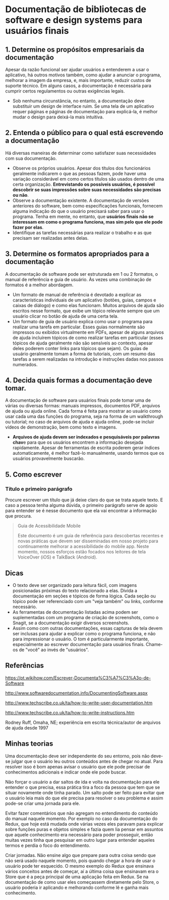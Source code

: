 # Documentação de bibliotecas de software e design systems para usuários finais


## 1. Determine os propósitos empresariais da documentação

Apesar da razão funcional ser ajudar usuários a entenderem a usar o aplicativo, há outros motivos também, como ajudar a anunciar o programa, melhorar a imagem da empresa, e, mais importante, reduzir custos de suporte técnico. Em alguns casos, a documentação é necessária para cumprir certos regulamentos ou outras exigências legais.

- Sob nenhuma circunstância, no entanto, a documentação deve substituir um design de interface ruim. Se uma tela de um aplicativo requer páginas e páginas de documentação para explicá-la, é melhor mudar o design para deixá-la mais intuitiva.

## 2. Entenda o público para o qual está escrevendo a documentação

Há diversas maneiras de determinar como satisfazer suas necessidades com sua documentação.

- Observe os próprios usuários. Apesar dos títulos dos funcionários geralmente indicarem o que as pessoas fazem, pode haver uma variação considerável em como certos títulos são usados dentro de uma certa organização. **Entrevistando os possíveis usuários, é possível descobrir se suas impressões sobre suas necessidades são precisas ou não**.
- Observe a documentação existente. A documentação de versões anteriores do software, bem como especificações funcionais, fornecem alguma indicação do que o usuário precisará saber para usar o programa. Tenha em mente, no entanto, que **usuários finais não se interessam em como o programa funciona, mas sim pelo que ele pode fazer por elas**.
- Identifique as tarefas necessárias para realizar o trabalho e as que precisam ser realizadas antes delas.

## 3. Determine os formatos apropriados para a documentação

 A documentação de software pode ser estruturada em 1 ou 2 formatos, o manual de referência e guia de usuário. Às vezes uma combinação de formatos é a melhor abordagem.
 
- Um formato de manual de referência é devotado a explicar as características individuais de um aplicativo (botões, guias, campos e caixas de diálogo) e como elas funcionam. Muitos arquivos de ajuda são escritos nesse formato, que exibe um tópico relevante sempre que um usuário clicar no botão de ajuda de uma certa tela.
- Um formato de guia de usuário explica como usar o programa para realizar uma tarefa em particular. Esses guias normalmente são impressos ou exibidos virtualmente em PDFs, apesar de alguns arquivos de ajuda incluírem tópicos de como realizar tarefas em particular (esses tópicos de ajuda geralmente não são sensíveis ao contexto, apesar deles poderem conter links para tópicos que sejam). Os guias de usuário geralmente tomam a forma de tutoriais, com um resumo das tarefas a serem realizadas na introdução e instruções dadas nos passos numerados.

## 4. Decida quais formas a documentação deve tomar.

A documentação de software para usuários finais pode tomar uma de várias ou diversas formas: manuais impressos, documentos PDF, arquivos de ajuda ou ajuda online. Cada forma é feita para mostrar ao usuário como usar cada uma das funções do programa, seja na forma de um walkthrough ou tutorial; no caso de arquivos de ajuda e ajuda online, pode-se incluir vídeos de demonstração, bem como texto e imagens.

- **Arquivos de ajuda devem ser indexados e pesquisáveis por palavras chav**e para que os usuários encontrem a informação desejada rapidamente. Apesar de ferramentas de escrita poderem gerar índices automaticamente, é melhor fazê-lo manualmente, usando termos que os usuários provavelmente buscarão.

## 5. Como escrever

### Título e primeiro parágrafo

Procure escrever um título que já deixe claro do que se trata aquele texto. E caso a pessoa tenha alguma dúvida, o primeiro parágrafo serve de apoio para entender se é nesse documento que ela vai encontrar a informação que procura.

> Guia de Acessibilidade Mobile
> 
> Este documento é um guia de referência para descobertas recentes e novas práticas que devem ser disseminadas em nosso projeto para continuamente melhorar a acessibilidade do mobile app. Neste momento, nossos esforços estão focados nos leitores de tela VoiceOver (iOS) e TalkBack (Android).

## Dicas

- O texto deve ser organizado para leitura fácil, com imagens posicionadas próximas do texto relacionado a elas. Divida a documentação em seções e tópicos de forma lógica. Cada seção ou tópico pode ser referenciado com um "veja também" ou links, conforme necessário.
- As ferramentas de documentação listadas acima podem ser suplementadas com um programa de criação de screenshots, como o Snagit, se a documentação exigir diversos screenshots. 
- Assim como com outras documentações, essas capturas de tela devem ser inclusas para ajudar a explicar como o programa funciona, e não para impressionar o usuário.
O tom é particularmente importante, especialmente ao escrever documentação para usuários finais. Chame-os de "você" ao invés de "usuários".

## Referências

https://pt.wikihow.com/Escrever-Documenta%C3%A7%C3%A3o-de-Software

http://www.softwaredocumentation.info/DocumentingSoftware.aspx

http://www.techscribe.co.uk/ta/how-to-write-user-documentation.htm

http://www.techscribe.co.uk/ta/how-to-write-instructions.htm

Rodney Ruff, Omaha, NE; experiência em escrita técnica/autor de arquivos de ajuda desde 1997

## Minhas teorias

Uma documentação deve ser independente do seu entorno, pois não deve-se julgar que o usuário leu outros conteúdos antes de chegar no atual. Para resolver isso é bom apenas avisar o usuário que ele pode precisar de conhecimentos adicionais e indicar onde ele pode buscar.

Não forçar o usuário a dar saltos de ida e volta na documentação para ele entender o que precisa, essa prática tira a foco da pessoa que tem que se situar novamente onde tinha parado. Um salto pode ser feito para evitar que o usuário leia mais do que ele precisa para resolver o seu problema e assim pode-se criar uma jornada para ele.

Evitar fazer comentários que não agregam no entendimento do conteúdo do manual naquele momento. Por exemplo no caso da documentação do Redux, que hoje está mudada onde várias vezes eles paravam para explicar sobre funções puras e objetos simples e fazia quem lia pensar em assuntos que aquele conhecimento era necessário para poder prosseguir, então muitas vezes tinha que pesquisar em outro lugar para entender aqueles termos e perdia o foco do entendimento.

Criar jornadas. Não ensine algo que prepare para outra coisa sendo que não será usado naquele momento, pois quando chegar a hora de usar o usuário pode ter esquecido. O mesmo exemplo do Redux que ensinava vários conceitos antes de começar, aí a última coisa que ensinavam era o Store que é a peça principal de uma aplicação feita em Redux. Se na documentação de como usar eles começassem diretamente pelo Store, o usuário poderia ir aplicando e melhorando conforme lê e ganha mais conhecimento.
